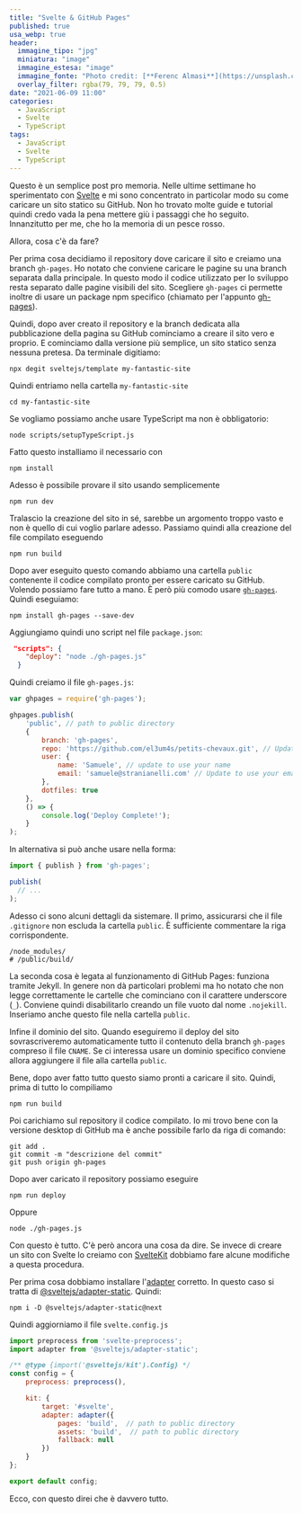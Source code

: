 ```yaml
---
title: "Svelte & GitHub Pages"
published: true
usa_webp: true
header:
  immagine_tipo: "jpg"
  miniatura: "image"
  immagine_estesa: "image"
  immagine_fonte: "Photo credit: [**Ferenc Almasi**](https://unsplash.com/@flowforfrank)"
  overlay_filter: rgba(79, 79, 79, 0.5)
date: "2021-06-09 11:00"
categories:
  - JavaScript
  - Svelte
  - TypeScript
tags:
  - JavaScript
  - Svelte
  - TypeScript
---
```


Questo è un semplice post pro memoria. Nelle ultime settimane ho sperimentato con [Svelte](https://svelte.dev/) e mi sono concentrato in particolar modo su come caricare un sito statico su GitHub. Non ho trovato molte guide e tutorial quindi credo vada la pena mettere giù i passaggi che ho seguito. Innanzitutto per me, che ho la memoria di un pesce rosso.

Allora, cosa c'è da fare?

Per prima cosa decidiamo il repository dove caricare il sito e creiamo una branch `gh-pages`. Ho notato che conviene caricare le pagine su una branch separata dalla principale. In questo modo il codice utilizzato per lo sviluppo resta separato dalle pagine visibili del sito. Scegliere `gh-pages` ci permette inoltre di usare un package npm specifico (chiamato per l'appunto [gh-pages](https://www.npmjs.com/package/gh-pages)).

Quindi, dopo aver creato il repository e la branch dedicata alla pubblicazione della pagina su GitHub cominciamo a creare il sito vero e proprio. E cominciamo dalla versione più semplice, un sito statico senza nessuna pretesa. Da terminale digitiamo:

```
npx degit sveltejs/template my-fantastic-site
```

Quindi entriamo nella cartella `my-fantastic-site`

```
cd my-fantastic-site
```

Se vogliamo possiamo anche usare TypeScript ma non è obbligatorio:

```
node scripts/setupTypeScript.js
```

Fatto questo installiamo il necessario con

```
npm install
```

Adesso è possibile provare il sito usando semplicemente

```
npm run dev
```

Tralascio la creazione del sito in sé, sarebbe un argomento troppo vasto e non è quello di cui voglio parlare adesso. Passiamo quindi alla creazione del file compilato eseguendo

```
npm run build
```

Dopo aver eseguito questo comando abbiamo una cartella `public` contenente il codice compilato pronto per essere caricato su GitHub. Volendo possiamo fare tutto a mano. È però più comodo usare [`gh-pages`](https://www.npmjs.com/package/gh-pages). Quindi eseguiamo:

```
npm install gh-pages --save-dev
```

Aggiungiamo quindi uno script nel file `package.json`:

```json
 "scripts": {
    "deploy": "node ./gh-pages.js"
  }
```

Quindi creiamo il file `gh-pages.js`:

```js
var ghpages = require('gh-pages');

ghpages.publish(
	'public', // path to public directory
	{
		branch: 'gh-pages',
		repo: 'https://github.com/el3um4s/petits-chevaux.git', // Update to point to your repository
		user: {
			name: 'Samuele', // update to use your name
			email: 'samuele@stranianelli.com' // Update to use your email
		},
		dotfiles: true
	},
	() => {
		console.log('Deploy Complete!');
	}
);
```

In alternativa si può anche usare nella forma:

```js
import { publish } from 'gh-pages';

publish(
  // ...
);
```

Adesso ci sono alcuni dettagli da sistemare. Il primo, assicurarsi che il file `.gitignore` non escluda la cartella `public`. È sufficiente commentare la riga corrispondente.

```
/node_modules/
# /public/build/
```

La seconda cosa è legata al funzionamento di GitHub Pages: funziona tramite Jekyll. In genere non dà particolari problemi ma ho notato che non legge correttamente le cartelle che cominciano con il carattere underscore (`_`). Conviene quindi disabilitarlo creando un file vuoto dal nome `.nojekill`. Inseriamo anche questo file nella cartella `public`.

Infine il dominio del sito. Quando eseguiremo il deploy del sito sovrascriveremo automaticamente tutto il contenuto della branch `gh-pages` compreso il file `CNAME`. Se ci interessa usare un dominio specifico conviene allora aggiungere il file alla cartella `public`.

Bene, dopo aver fatto tutto questo siamo pronti a caricare il sito. Quindi, prima di tutto lo compiliamo

```
npm run build
```

Poi carichiamo sul repository il codice compilato. Io mi trovo bene con la versione desktop di GitHub ma è anche possibile farlo da riga di comando: 

```
git add .
git commit -m "descrizione del commit"
git push origin gh-pages
```

Dopo aver caricato il repository possiamo eseguire

```
npm run deploy
```

Oppure

```
node ./gh-pages.js
```

Con questo è tutto. C'è però ancora una cosa da dire. Se invece di creare un sito con Svelte lo creiamo con [SvelteKit](https://kit.svelte.dev/) dobbiamo fare alcune modifiche a questa procedura.

Per prima cosa dobbiamo installare l'[adapter](https://kit.svelte.dev/docs#adapters) corretto. In questo caso si tratta di [@sveltejs/adapter-static](https://github.com/sveltejs/kit/tree/master/packages/adapter-static). Quindi:

```
npm i -D @sveltejs/adapter-static@next
```

Quindi aggiorniamo il file `svelte.config.js`

```js
import preprocess from 'svelte-preprocess';
import adapter from '@sveltejs/adapter-static';

/** @type {import('@sveltejs/kit').Config} */
const config = {
	preprocess: preprocess(),

	kit: {
		target: '#svelte',
		adapter: adapter({
			pages: 'build',  // path to public directory
			assets: 'build',  // path to public directory
			fallback: null
		})
	}
};

export default config;
```

Ecco, con questo direi che è davvero tutto.
